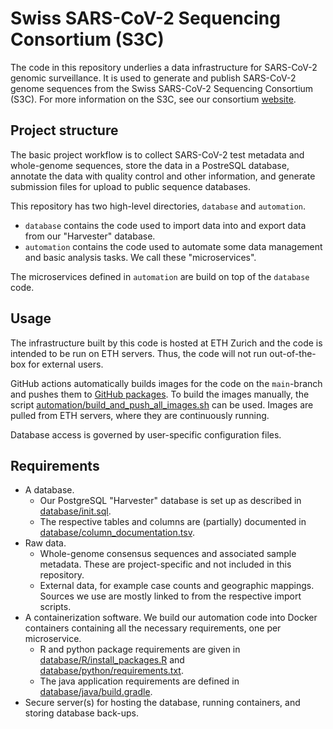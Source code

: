 # Swiss SARS-CoV-2 Sequencing Consortium (S3C)

The code in this repository underlies a data infrastructure for SARS-CoV-2 genomic surveillance. 
It is used to generate and publish SARS-CoV-2 genome sequences from the Swiss SARS-CoV-2 Sequencing Consortium (S3C).
For more information on the S3C, see our consortium [website](https://bsse.ethz.ch/cevo/research/sars-cov-2/swiss-sars-cov-2-sequencing-consortium.html).

## Project structure
The basic project workflow is to collect SARS-CoV-2 test metadata and whole-genome sequences, store the data in a PostreSQL database, annotate the data with quality control and other information, and generate submission files for upload to public sequence databases.

This repository has two high-level directories, `database` and `automation`.  
* `database` contains the code used to import data into and export data from our "Harvester" database.  
* `automation` contains the code used to automate some data management and basic analysis tasks. We call these "microservices".

The microservices defined in `automation` are build on top of the `database` code.

## Usage
The infrastructure built by this code is hosted at ETH Zurich and the code is intended to be run on ETH servers.
Thus, the code will not run out-of-the-box for external users.  

GitHub actions automatically builds images for the code on the `main`-branch and pushes them to [GitHub packages](https://github.com/cevo-public/harvester-database-and-automation/pkgs/container/harvester). To build the images manually, the script [automation/build_and_push_all_images.sh](./automation/build_and_push_all_images.sh) can be used. Images are pulled from ETH servers, where they are continuously running.

Database access is governed by user-specific configuration files.

[comment]: <> (Each user maintains their own configuration file for database access.)

## Requirements
* A database. 
  * Our PostgreSQL "Harvester" database is set up as described in [database/init.sql](./database/init.sql). 
  * The respective tables and columns are (partially) documented in [database/column_documentation.tsv](./database/column_documentation.tsv).
* Raw data.
  * Whole-genome consensus sequences and associated sample metadata. These are project-specific and not included in this repository.
  * External data, for example case counts and geographic mappings. Sources we use are mostly linked to from the respective import scripts.
* A containerization software. We build our automation code into Docker containers containing all the necessary requirements, one per microservice.
  * R and python package requirements are given in [database/R/install_packages.R](./database/R/install_packages.R) and [database/python/requirements.txt](./database/python/requirements.txt).
  * The java application requirements are defined in [database/java/build.gradle](./database/java/build.gradle).
* Secure server(s) for hosting the database, running containers, and storing database back-ups.
